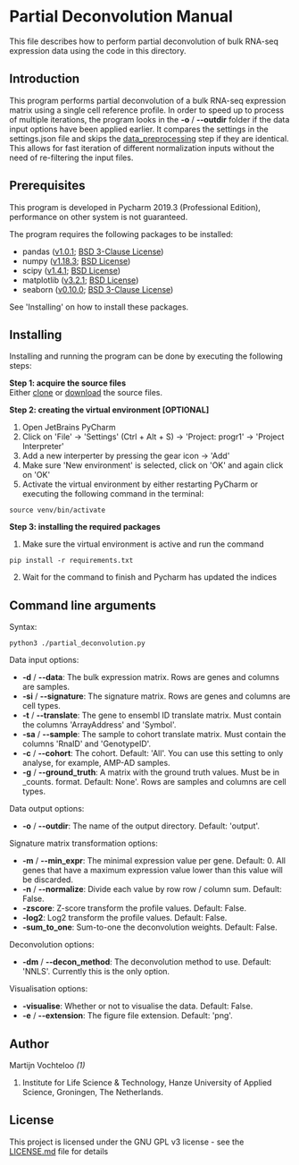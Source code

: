 # Partial Deconvolution Manual
This file describes how to perform partial deconvolution of bulk RNA-seq expression data using the code in this directory.  


## Introduction

This program performs partial deconvolution of a bulk RNA-seq expression matrix using a single cell reference profile. In order to speed up to process of multiple iterations, the program looks in the **-o** / **--outdir** folder if the data input options have been applied earlier. It compares the settings in the settings.json file and skips the [data_preprocessing](../partial_deconvolution/src/data_preprocessor.py) step if they are identical. This allows for fast iteration of different normalization inputs without the need of re-filtering the input files.

## Prerequisites  

This program is developed in Pycharm 2019.3 (Professional Edition), performance on other system is not guaranteed.

The program requires the following packages to be installed:  

 * pandas ([v1.0.1](https://github.com/pandas-dev/pandas); [BSD 3-Clause License](https://github.com/pandas-dev/pandas/blob/master/LICENSE))  
 * numpy ([v1.18.3](https://pypi.org/project/numpy/#history); [BSD License](https://www.numpy.org/license.html))  
 * scipy ([v1.4.1](https://docs.scipy.org/doc/scipy/reference/release.html); [BSD License](https://www.scipy.org/scipylib/license.html)) 
 * matplotlib ([v3.2.1](https://github.com/matplotlib/matplotlib/releases); [BSD License](https://matplotlib.org/3.1.3/users/license.html))  
 * seaborn ([v0.10.0](https://github.com/mwaskom/seaborn); [BSD 3-Clause License](https://github.com/mwaskom/seaborn/blob/master/LICENSE))  

See 'Installing' on how to install these packages.

## Installing  

Installing and running the program can be done by executing the following steps:

**Step 1: acquire the source files**      
Either [clone](https://github.com/mvochteloo/brain_eQTL.git) or [download](https://github.com/mvochteloo/brain_eQTL/archive/master.zip) the source files.

**Step 2: creating the virtual environment [OPTIONAL]**    
1) Open JetBrains PyCharm  
2) Click on 'File' -> 'Settings' (Ctrl + Alt + S) -> 'Project: progr1' -> 'Project Interpreter'  
3) Add a new interperter by pressing the gear icon -> 'Add'  
4) Make sure 'New environment' is selected, click on 'OK' and again click on 'OK'  
5) Activate the virtual environment by either restarting PyCharm or executing the following command in the terminal:  
```console
source venv/bin/activate
```  

**Step 3: installing the required packages**   
  
1) Make sure the virtual environment is active and run the command  
```console  
pip install -r requirements.txt
```  
2) Wait for the command to finish and Pycharm has updated the indices  


## Command line arguments  
   
Syntax:
```console  
python3 ./partial_deconvolution.py
```  
Data input options:  
   
 * **-d** / **--data**: The bulk expression matrix. Rows are genes and columns are samples.
 * **-si** / **--signature**: The signature matrix. Rows are genes and columns are cell types.
 * **-t** / **--translate**: The gene to ensembl ID translate matrix. Must contain the columns 'ArrayAddress' and 'Symbol'.
 * **-sa** / **--sample**: The sample to cohort translate matrix. Must contain the columns 'RnaID' and 'GenotypeID'.
 * **-c** / **--cohort**: The cohort. Default: 'All'. You can use this setting to only analyse, for example, AMP-AD samples.
 * **-g** / **--ground_truth**: A matrix with the ground truth values. Must be in <type>_counts.<extension> format. Default: None'. Rows are samples and columns are cell types.
 
Data output options:
  
 * **-o** / **--outdir**: The name of the output directory. Default: 'output'.       

Signature matrix transformation options: 
   
 * **-m** / **--min_expr**: The minimal expression value per gene. Default: 0. All genes that have a maximum expression value lower than this value will be discarded. 
 * **-n** / **--normalize**: Divide each value by row row / column sum. Default: False.
 * **-zscore**: Z-score transform the profile values. Default: False.
 * **-log2**: Log2 transform the profile values. Default: False.
 * **-sum_to_one**: Sum-to-one the deconvolution weights. Default: False.

Deconvolution options: 
   
 * **-dm** / **--decon_method**: The deconvolution method to use. Default: 'NNLS'. Currently this is the only option.
 
Visualisation options:  
  
 * **-visualise**: Whether or not to visualise the data. Default: False.
 * **-e** / **--extension**: The figure file extension. Default: 'png'.     

## Author  

Martijn Vochteloo *(1)*

1. Institute for Life Science & Technology, Hanze University of Applied Science, Groningen, The Netherlands.

## License  

This project is licensed under the GNU GPL v3 license - see the [LICENSE.md](LICENSE.md) file for details
